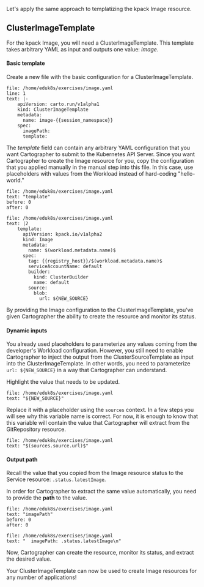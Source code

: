 Let's apply the same approach to templatizing the kpack Image resource.

## ClusterImageTemplate

For the kpack Image, you will need a ClusterImageTemplate. This template takes arbitrary YAML as input and outputs one value: _image_.

#### Basic template

Create a new file with the basic configuration for a ClusterImageTemplate.

```editor:insert-lines-before-line
file: /home/eduk8s/exercises/image.yaml
line: 1
text: |-
    apiVersion: carto.run/v1alpha1
    kind: ClusterImageTemplate
    metadata:
      name: image-{{session_namespace}}
    spec:
      imagePath: 
      template:
```

The _template_ field can contain any arbitrary YAML configuration that you want Cartographer to submit to the Kubernetes API Server.
Since you want Cartographer to create the Image resource for you, copy the configuration that you applied manually in the manual step into this file.
In this case, use placeholders with values from the Workload instead of hard-coding "hello-world."
```editor:select-matching-text
file: /home/eduk8s/exercises/image.yaml
text: "template"
before: 0
after: 0
```

```editor:replace-text-selection
file: /home/eduk8s/exercises/image.yaml
text: |2
    template:
      apiVersion: kpack.io/v1alpha2
      kind: Image
      metadata:
        name: $(workload.metadata.name)$
      spec:
        tag: {{registry_host}}/$(workload.metadata.name)$
        serviceAccountName: default
        builder:
          kind: ClusterBuilder
          name: default
        source:
          blob:
            url: ${NEW_SOURCE}
```

By providing the Image configuration to the ClusterImageTemplate, you've given Cartographer the ability to create the resource and monitor its status.

#### Dynamic inputs

You already used placeholders to parameterize any values coming from the developer's Workload configuration.
However, you still need to enable Cartographer to inject the output from the ClusterSourceTemplate as input into the ClusterImageTemplate.
In other words, you need to parameterize `url: ${NEW_SOURCE}` in a way that Cartographer can understand.

Highlight the value that needs to be updated.
```editor:select-matching-text
file: /home/eduk8s/exercises/image.yaml
text: "${NEW_SOURCE}"
```

Replace it with a placeholder using the `sources` context.
In a few steps you will see why this variable name is correct.
For now, it is enough to know that this variable will contain the value that Cartographer will extract from the GitRepository resource.
```editor:replace-text-selection
file: /home/eduk8s/exercises/image.yaml
text: "$(sources.source.url)$"
```

#### Output path
Recall the value that you copied from the Image resource status to the Service resource: `.status.latestImage`.

In order for Cartographer to extract the same value automatically, you need to provide the **path** to the value.

```editor:select-matching-text
file: /home/eduk8s/exercises/image.yaml
text: "imagePath"
before: 0
after: 0
```

```editor:replace-text-selection
file: /home/eduk8s/exercises/image.yaml
text: "  imagePath: .status.latestImage\n"
```

Now, Cartographer can create the resource, monitor its status, and extract the desired value.

Your ClusterImageTemplate can now be used to create Image resources for any number of applications!
